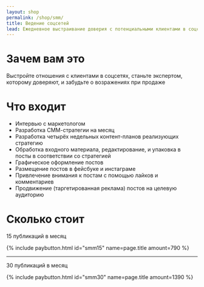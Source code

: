 ```yaml
---
layout: shop
permalink: /shop/smm/
title: Ведение соцсетей
lead: Ежедневное выстраивание доверия с потенциальными клиентами в соцсетях
---
```


# **Зачем вам это**

Выстройте отношения с клиентами в соцсетях, станьте экспертом, которому доверяют, и забудьте о возражениях при продаже

# **Что входит**

- Интервью с маркетологом
- Разработка СММ-стратегии на месяц
- Разработка четырёх недельных контент-планов реализующих стратегию
- Обработка входного материала, редактирование, и упаковка в посты в соответствии со стратегией
- Графическое оформление постов
- Размещение постов в фейсбуке и инстаграме
- Привлечение внимания к постам с помощью лайков и комментариев
- Продвижение (таргетированная реклама) постов на целевую аудиторию

# **Сколько стоит**

15 публикаций в месяц

{% include paybutton.html id="smm15" name=page.title amount=790 %}

---

30 публикаций в месяц

{% include paybutton.html id="smm30" name=page.title amount=1390 %}